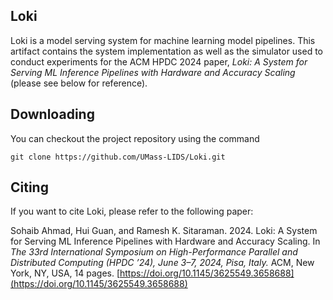 ## Loki

Loki is a model serving system for machine learning model pipelines. This artifact contains the system implementation as well as the simulator used to conduct experiments for the ACM HPDC 2024 paper, *Loki: A System for Serving ML Inference Pipelines with Hardware and Accuracy Scaling* (please see below for reference).

## Downloading

You can checkout the project repository using the command
```
git clone https://github.com/UMass-LIDS/Loki.git
```

## Citing

If you want to cite Loki, please refer to the following paper:

Sohaib Ahmad, Hui Guan, and Ramesh K. Sitaraman. 2024. Loki: A System for Serving ML Inference Pipelines with Hardware and Accuracy Scaling. In *The 33rd International Symposium on High-Performance Parallel and Distributed Computing (HPDC ’24), June 3–7, 2024, Pisa, Italy.* ACM, New York, NY, USA, 14 pages. [https://doi.org/10.1145/3625549.3658688](https://doi.org/10.1145/3625549.3658688)
